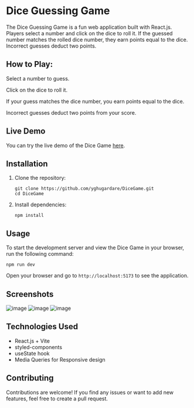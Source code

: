 
# Dice Guessing Game

The Dice Guessing Game is a fun web application built with React.js. Players select a number and click on the dice to roll it. If the guessed number matches the rolled dice number, they earn points equal to the dice. Incorrect guesses deduct two points.

## How to Play:

Select a number to guess.

Click on the dice to roll it.

If your guess matches the dice number, you earn points equal to the dice.

Incorrect guesses deduct two points from your score.

## Live Demo

You can try the live demo of the Dice Game [here](https://example.com).

## Installation

1. Clone the repository:

   ```
   git clone https://github.com/yghugardare/DiceGame.git
   cd DiceGame
   ```

2. Install dependencies:

   ```
   npm install
   ```

## Usage

To start the development server and view the Dice Game in your browser, run the following command:

```
npm run dev
```

Open your browser and go to `http://localhost:5173` to see the application.

## Screenshots

![image](https://github.com/yghugardare/DiceGame/assets/117991996/20a12f51-07e8-4a6f-ace9-4f48bf92c164)
![image](https://github.com/yghugardare/DiceGame/assets/117991996/c1f9ef0f-2c9f-4e2f-8585-e31d8c11fe65)
![image](https://github.com/yghugardare/DiceGame/assets/117991996/60647ee3-d492-44f5-a540-41b0bff1f88b)

## Technologies Used

- React.js + Vite
- styled-components
- useState hook
- Media Queries for Responsive design

## Contributing

Contributions are welcome! If you find any issues or want to add new features, feel free to create a pull request.













